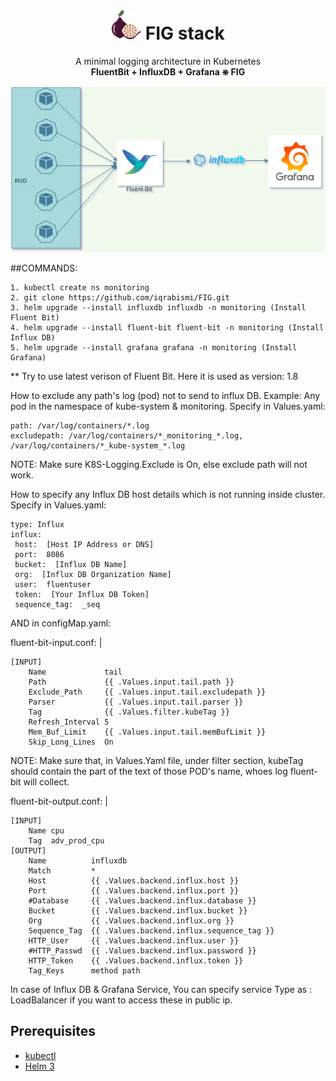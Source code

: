# <div align="center"><img src="./fig.svg" width="48"> FIG stack</div>

<p align="center">A minimal logging architecture in Kubernetes
<br>
<strong>FluentBit + InfluxDB + Grafana ⎈ FIG</strong>
</p>

![FIG Data Flow](./FIG-Diagram.drawio.png)

##COMMANDS:

    1. kubectl create ns monitoring
    2. git clone https://github.com/iqrabismi/FIG.git
    3. helm upgrade --install influxdb influxdb -n monitoring (Install Fluent Bit)
    4. helm upgrade --install fluent-bit fluent-bit -n monitoring (Install Influx DB)
    5. helm upgrade --install grafana grafana -n monitoring (Install Grafana)

** Try to use latest verison of Fluent Bit. Here it is used as  version: 1.8

How to exclude any path's  log (pod) not to send to influx DB. Example: Any pod in the namespace of kube-system & monitoring.
Specify in Values.yaml:

    path: /var/log/containers/*.log
    excludepath: /var/log/containers/*_monitoring_*.log, /var/log/containers/*_kube-system_*.log
    
NOTE: Make sure K8S-Logging.Exclude is On, else exclude path will not work.

How to specify any Influx DB host details which is not running inside cluster.
Specify in Values.yaml:
    
    type: Influx
    influx:
     host:  [Host IP Address or DNS]  
     port:  8086  
     bucket:  [Influx DB Name]  
     org:  [Influx DB Organization Name]  
     user:  fluentuser  
     token:  [Your Influx DB Token]  
     sequence_tag:  _seq
  
  
  
 AND in configMap.yaml:
 
  fluent-bit-input.conf: |
  
    [INPUT]
        Name             tail
        Path             {{ .Values.input.tail.path }}
        Exclude_Path     {{ .Values.input.tail.excludepath }}
        Parser           {{ .Values.input.tail.parser }}
        Tag              {{ .Values.filter.kubeTag }}
        Refresh_Interval 5
        Mem_Buf_Limit    {{ .Values.input.tail.memBufLimit }}
        Skip_Long_Lines  On
  
  NOTE: Make sure that, in Values.Yaml file, under filter section, kubeTag should contain the part of the text of those POD's name, whoes log fluent-bit will collect.

 fluent-bit-output.conf: |
 
    [INPUT]
        Name cpu
        Tag  adv_prod_cpu
    [OUTPUT]
        Name          influxdb
        Match         *
        Host          {{ .Values.backend.influx.host }}
        Port          {{ .Values.backend.influx.port }}
        #Database     {{ .Values.backend.influx.database }}
        Bucket        {{ .Values.backend.influx.bucket }}
        Org           {{ .Values.backend.influx.org }}
        Sequence_Tag  {{ .Values.backend.influx.sequence_tag }}
        HTTP_User     {{ .Values.backend.influx.user }}
        #HTTP_Passwd  {{ .Values.backend.influx.password }}
        HTTP_Token    {{ .Values.backend.influx.token }}
        Tag_Keys      method path


In case of Influx DB & Grafana Service,
You can specify service Type as : LoadBalancer if you want to access these in public ip.


## Prerequisites
* [kubectl](https://kubernetes.io/docs/tasks/tools/install-kubectl/)
* [Helm 3](https://helm.sh/docs/intro/install/)
